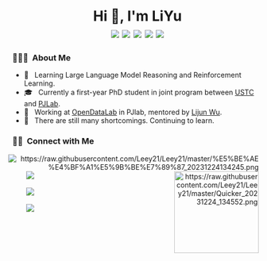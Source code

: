 <h1 align="center">Hi 👋, I'm LiYu
  <div style="text-align: center;">
    <img src="https://img.shields.io/badge/-C++-00599C?style=flat-square&logo=c%2B%2B&logoColor=white" style="display: inline-block;" /> 
    <img src="https://img.shields.io/badge/-Python-3776AB?style=flat-square&logo=python&logoColor=white" style="display: inline-block;" />
    <img src="https://img.shields.io/badge/PyTorch-green?style=flat-square&logo=pytorch&logoColor=white" style="display: inline-block;" />
    <img src="https://img.shields.io/badge/C%23-yellow?style=flat-square&logo=csharp&logoColor=white" style="display: inline-block;" />
    <img src="https://img.shields.io/badge/Matlab-important?style=flat-square&logo=matrix&logoColor=white" style="display: inline-block;" />
  </div>
</h1>

<h3> 👨🏻‍💻 &nbsp;About Me </h3>

- 🤔 &nbsp; Learning Large Language Model Reasoning and Reinforcement Learning.
- 🎓 &nbsp; Currently a first-year PhD student in joint program between [USTC](https://en.ustc.edu.cn) and [PJLab](https://www.shlab.org.cn).
- 🌱 &nbsp; Working at [OpenDataLab](https://opendatalab.github.io) in PJlab, mentored by [Lijun Wu](https://apeterswu.github.io).
- 🔭 &nbsp; There are still many shortcomings. Continuing to learn.
<h3> 🤝🏻 &nbsp;Connect with Me</h3>

<div>
    <span align="right">
      <img align="right" style="margin: auto 8px" src="https://github-readme-stats.vercel.app/api/top-langs/?username=Leey21&layout=compact&langs_count=6&bg_color=E6E6FA" alt="https://raw.githubusercontent.com/Leey21/Leey21/master/%E5%BE%AE%E4%BF%A1%E5%9B%BE%E7%89%87_20231224134245.png">
      <img width="170" height="165" style="margin: auto 8px" align="right" src="https://github-profile-trophy.vercel.app/?username=Leey21&theme=onedark&title=MultiLanguage,Joined2020,Commits,Experience&row=2&column=2" alt="https://raw.githubusercontent.com/Leey21/Leey21/master/Quicker_20231224_134552.png">
  </span>  
  
<span align="left">
  <p>&nbsp;&nbsp;&nbsp;&nbsp;&nbsp;&nbsp; 
    <a href="mailto:liyu1@pjlab.org.cn" target="_blank">
      <img src="https://img.shields.io/badge/email-white?style=social&logo=gmail&label=liyu1@pjlab.org.cn">
    </a>
  </p>
  <p>&nbsp;&nbsp;&nbsp;&nbsp;&nbsp;&nbsp;  
    <a href="https://github.com/Leey21" target="_blank">
      <img src="https://img.shields.io/badge/github-white?style=social&logo=github&label=Leey21">
    </a>
  </p>
  <p>&nbsp;&nbsp;&nbsp;&nbsp;&nbsp;&nbsp;  
    <a href="https://Leey21.github.io/" target="_blank">
      <img src="https://img.shields.io/badge/Personal-Blog-blue?style=social&logo=blogger">
    </a>
  </p>
</span>

</div>
<!--
<p> &nbsp;</p>
<img src="https://github-readme-activity-graph.vercel.app/graph?username=Leey21&theme=github-compact&custom_title=Activity&radius=30&height=250" alt="Lazy">
-->
